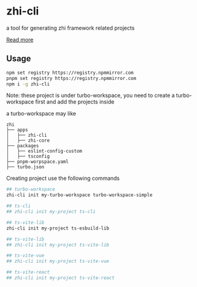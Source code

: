 # zhi-cli

a tool for generating zhi framework related projects

[Read more](https://www.terwer.space/post/use-typescript-to-develop-a-custom-nodejs-frontend-development-scaffold-1i5fne.html)

## Usage

```bash
npm set registry https://registry.npmmirror.com
pnpm set registry https://registry.npmmirror.com
npm i -g zhi-cli
```

Note: these project is under turbo-workspace, you need to create a turbo-workspace first and add the projects inside

a turbo-workspace may like

```
zhi
├── apps
│   ├── zhi-cli
│   ├── zhi-core
├── packages
│   ├── eslint-config-custom
│   ├── tsconfig
├── pnpm-worpspace.yaml
├── turbo.json
```

Creating project use the following commands

```bash
## turbo-workspace
zhi-cli init my-turbo-workspace turbo-workspace-simple

## ts-cli
## zhi-cli init my-project ts-cli

## ts-vite-lib
zhi-cli init my-project ts-esbuild-lib

## ts-vite-lib
## zhi-cli init my-project ts-vite-lib

## ts-vite-vue
## zhi-cli init my-project ts-vite-vue

## ts-vite-react
## zhi-cli init my-project ts-vite-react
```